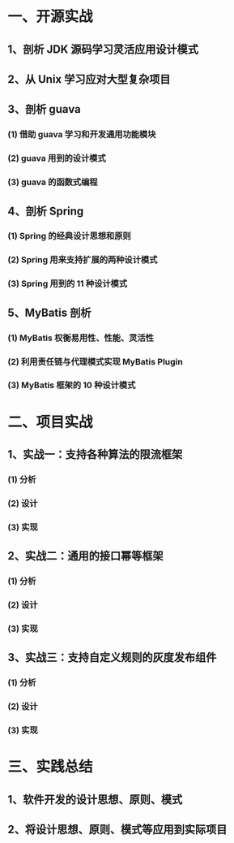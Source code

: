 # 一、开源实战

## 1、剖析 JDK 源码学习灵活应用设计模式







## 2、从 Unix 学习应对大型复杂项目







## 3、剖析 guava

### (1) 借助 guava 学习和开发通用功能模块





### (2) guava 用到的设计模式





### (3) guava 的函数式编程







## 4、剖析 Spring

### (1) Spring 的经典设计思想和原则





### (2) Spring 用来支持扩展的两种设计模式







### (3) Spring 用到的 11 种设计模式







## 5、MyBatis 剖析

### (1) MyBatis 权衡易用性、性能、灵活性





### (2) 利用责任链与代理模式实现 MyBatis Plugin







### (3) MyBatis 框架的 10 种设计模式







# 二、项目实战

## 1、实战一：支持各种算法的限流框架

### (1) 分析





### (2) 设计







### (3) 实现







## 2、实战二：通用的接口幂等框架

### (1) 分析





### (2) 设计







### (3) 实现





## 3、实战三：支持自定义规则的灰度发布组件

### (1) 分析





### (2) 设计







### (3) 实现







# 三、实践总结

## 1、软件开发的设计思想、原则、模式







## 2、将设计思想、原则、模式等应用到实际项目







